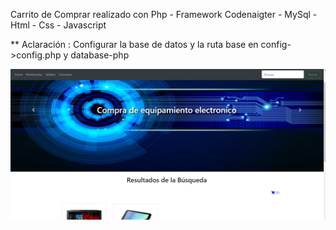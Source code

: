Carrito de Comprar realizado con Php - Framework Codenaigter - MySql - Html - Css - Javascript

** Aclaración  : Configurar la base de datos y la ruta base en config->config.php y database-php



![alt](assets/img/carrito_1.JPG)



